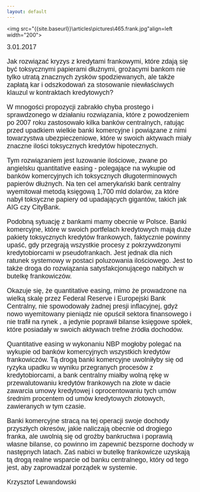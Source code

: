 ```yaml
---
layout: default
---
```

<img src="{{site.baseurl}}\articles\pictures\465.frank.jpg"align=left width="200"><!--234-->
<p style="margin: 0px 0px 18px; font-size: 18px; font-family: Helvetica;">3.01.2017</p>
<p style="margin: 0px 0px 18px; font-size: 18px; font-family: Helvetica;">Jak rozwiązać kryzys z kredytami frankowymi, które zdają się być toksycznymi papierami dłużnymi, grożacymi bankom nie tylko utratą znacznych zysków spodziewanych, ale także zapłatą kar i odszkodowań za stosowanie niewłaściwych klauzul w kontraktach kredytowych?</p>
<p style="margin: 0px 0px 18px; font-size: 18px; font-family: Helvetica;">W mnogości propozycji zabrakło chyba prostego i sprawdzonego w działaniu rozwiązania, które z powodzeniem po 2007 roku zastosowało kilka banków centralnych, ratując przed upadkiem wielkie banki komercyjne i powiązane z nimi towarzystwa ubezpieczeniowe, które w swoich aktywach miały znaczne ilości toksycznych kredytów hipotecznych.</p>
<p style="margin: 0px 0px 18px; font-size: 18px; font-family: Helvetica;">Tym rozwiązaniem jest luzowanie ilościowe, zwane po angielsku quantitative easing - polegające na wykupie od banków komercyjnych ich toksycznych długoterminowych papierów dłużnych. Na ten cel amerykański bank centralny wyemitował metodą księgową 1,700 mld dolarów, za które nabył toksyczne papiery od upadających gigantów, takich jak AIG czy CityBank.</p>
<p style="margin: 0px 0px 18px; font-size: 18px; font-family: Helvetica;">Podobną sytuację z bankami mamy obecnie w Polsce. Banki komercyjne, które w swoich portfelach kredytowych mają duże pakiety toksycznych kredytów frankowych, faktycznie powinny upaść, gdy przegrają wszystkie procesy z pokrzywdzonymi kredytobiorcami w pseudofrankach. Jest jednak dla nich ratunek systemowy w postaci poluzowania ilościowego. Jest to także droga do rozwiązania satysfakcjonującego nabitych w butelkę frankowiczów.</p>
<p style="margin: 0px 0px 18px; font-size: 18px; font-family: Helvetica;">Okazuje się, że quantitative easing, mimo że prowadzone na wielką skalę przez Federal Reserve i Europejski Bank Centralny, nie spowodowały żadnej presji inflacyjnej, gdyż nowo wyemitowany pieniądz nie opuścił sektora finansowego i nie trafił na rynek , a jedynie poprawił bilanse księgowe spółek, które posiadały w swoich aktywach trefne źródła dochodów.</p>
<p style="margin: 0px 0px 18px; font-size: 18px; font-family: Helvetica;">Quantitative easing w wykonaniu NBP mogłoby polegać na wykupie od banków komercyjnych wszystkich kredytów frankowiczów. Tą drogą banki komercyjne uwolniłyby się od ryzyka upadku w wyniku przegranych procesów z kredytobiorcami, a bank centralny miałby wolną rękę w przewalutowaniu kredytów frankowych na złote w dacie zawarcia umowy kredytowej i oprocentowaniu tych umów średnim procentem od umów kredytowych złotowych, zawieranych w tym czasie.</p>
<p style="margin: 0px 0px 18px; font-size: 18px; font-family: Helvetica;">Banki komercyjne stracą na tej operacji swoje dochody przyszłych okresów, jakie naliczają obecnie od drogiego franka, ale uwolnią się od groźby bankructwa i poprawią własne bilanse, co powinno im zapewnić bezsporne dochody w następnych latach. Zaś nabici w butelkę frankowicze uzyskają tą drogą realne wsparcie od banku centralnego, który od tego jest, aby zaprowadzał porządek w systemie.</p><p style="margin: 0px 0px 18px; font-size: 18px; font-family: Helvetica;">Krzysztof Lewandowski</p>